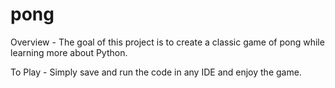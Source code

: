 # pong

Overview -
The goal of this project is to create a classic game of pong while learning more about Python.

To Play - 
Simply save and run the code in any IDE and enjoy the game.
